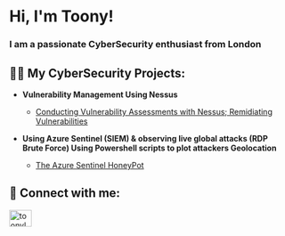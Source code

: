 <h1>Hi, I'm Toony! <br/>
<h3>I am a passionate CyberSecurity enthusiast from London</h3>

<h2>👨‍💻 My CyberSecurity Projects:</h2>

- <b>Vulnerability Management Using Nessus</b>
  - [Conducting Vulnerability Assessments with Nessus; Remidiating Vulnerabilities](https://medium.com)
  
- <b>Using Azure Sentinel (SIEM) & observing live global attacks (RDP Brute Force) Using Powershell scripts to plot attackers Geolocation</b>
  - [The Azure Sentinel HoneyPot](https://medium.com)

<h2> 🤳 Connect with me:</h2>

<a href="https://twitter.com/Toonyloony_" target="blank"><img align="center" src="https://raw.githubusercontent.com/rahuldkjain/github-profile-readme-generator/master/src/images/icons/Social/twitter.svg" alt="toonyloony" height="30" width="40" /></a>
